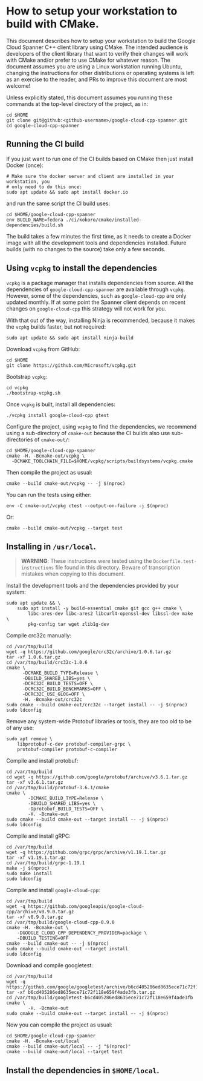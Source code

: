 # How to setup your workstation to build with CMake.

This document describes how to setup your workstation to build the Google Cloud
Spanner C++ client library using CMake. The intended audience is developers of
the client library that want to verify their changes will work with CMake and/or
prefer to use CMake for whatever reason. The document assumes you are using a
Linux workstation running Ubuntu, changing the instructions for other
distributions or operating systems is left as an exercise to the reader, and
PRs to improve this document are most welcome!

Unless explicitly stated, this document assumes you running these commands at
the top-level directory of the project, as in:

```console
cd $HOME
git clone git@github:<github-username>/google-cloud-cpp-spanner.git
cd google-cloud-cpp-spanner
```

## Running the CI build

If you just want to run one of the CI builds based on CMake then just install
Docker (once):

```console
# Make sure the docker server and client are installed in your workstation, you
# only need to do this once:
sudo apt update && sudo apt install docker.io
```

and run the same script the CI build uses:

```console
cd $HOME/google-cloud-cpp-spanner
env BUILD_NAME=fedora ./ci/kokoro/cmake/installed-dependencies/build.sh
```

The build takes a few minutes the first time, as it needs to create a Docker
image with all the development tools and dependencies installed. Future builds
(with no changes to the source) take only a few seconds.

## Using `vcpkg` to install the dependencies

`vcpkg` is a package manager that installs dependencies from source. All the
dependencies of `google-cloud-cpp-spanner` are available through `vcpkg`.
However, some of the dependencies, such as `google-cloud-cpp` are only updated
monthly. If at some point the Spanner client depends on recent changes on
`google-cloud-cpp` this strategy will not work for you.

With that out of the way, installing Ninja is recommended, because it makes the
`vcpkg` builds faster, but not required:

```console
sudo apt update && sudo apt install ninja-build
```

Download `vcpkg` from GitHub:

```console
cd $HOME
git clone https://github.com/Microsoft/vcpkg.git
```

Bootstrap `vcpkg`:

```console
cd vcpkg
./bootstrap-vcpkg.sh
```

Once `vcpkg` is built, install all dependencies:

```console
./vcpkg install google-cloud-cpp gtest
```

Configure the project, using `vcpkg` to find the dependencies, we recommend
using a sub-directory of `cmake-out` because the CI builds also use
sub-directories of `cmake-out/`:

```console
cd $HOME/google-cloud-cpp-spanner
cmake -H. -Bcmake-out/vcpkg \
  -DCMAKE_TOOLCHAIN_FILE=$HOME/vcpkg/scripts/buildsystems/vcpkg.cmake
```

Then compile the project as usual:

```console
cmake --build cmake-out/vcpkg -- -j $(nproc)
```

You can run the tests using either:

```console
env -C cmake-out/vcpkg ctest --output-on-failure -j $(nproc)
```

Or:

```console
cmake --build cmake-out/vcpkg --target test
```

## Installing in `/usr/local`.

> **WARNING**: These instructions were tested using the
> `Dockerfile.test-instructions` file found in this directory. Beware of
> transcription mistakes when copying to this document.

Install the development tools and the dependencies provided by your system:

```console
sudo apt update && \
    sudo apt install -y build-essential cmake git gcc g++ cmake \
        libc-ares-dev libc-ares2 libcurl4-openssl-dev libssl-dev make \
        pkg-config tar wget zlib1g-dev
```

Compile crc32c manually:

```console
cd /var/tmp/build
wget -q https://github.com/google/crc32c/archive/1.0.6.tar.gz
tar -xf 1.0.6.tar.gz
cd /var/tmp/build/crc32c-1.0.6
cmake \
      -DCMAKE_BUILD_TYPE=Release \
      -DBUILD_SHARED_LIBS=yes \
      -DCRC32C_BUILD_TESTS=OFF \
      -DCRC32C_BUILD_BENCHMARKS=OFF \
      -DCRC32C_USE_GLOG=OFF \
      -H. -Bcmake-out/crc32c
sudo cmake --build cmake-out/crc32c --target install -- -j $(nproc)
sudo ldconfig
```

Remove any system-wide Protobuf libraries or tools, they are too old to be of
any use:

```console
sudo apt remove \
    libprotobuf-c-dev protobuf-compiler-grpc \
    protobuf-compiler protobuf-c-compiler
```

Compile and install protobuf:

```console
cd /var/tmp/build
cd wget -q https://github.com/google/protobuf/archive/v3.6.1.tar.gz
tar -xf v3.6.1.tar.gz
cd /var/tmp/build/protobuf-3.6.1/cmake
cmake \
        -DCMAKE_BUILD_TYPE=Release \
        -DBUILD_SHARED_LIBS=yes \
        -Dprotobuf_BUILD_TESTS=OFF \
        -H. -Bcmake-out
sudo cmake --build cmake-out --target install -- -j $(nproc)
sudo ldconfig
```

Compile and install gRPC:

```console
cd /var/tmp/build
wget -q https://github.com/grpc/grpc/archive/v1.19.1.tar.gz
tar -xf v1.19.1.tar.gz
cd /var/tmp/build/grpc-1.19.1
make -j $(nproc)
sudo make install
sudo ldconfig
```

Compile and install `google-cloud-cpp`:

```console
cd /var/tmp/build
wget -q https://github.com/googleapis/google-cloud-cpp/archive/v0.9.0.tar.gz
tar -xf v0.9.0.tar.gz
cd /var/tmp/build/google-cloud-cpp-0.9.0
cmake -H. -Bcmake-out \
    -DGOOGLE_CLOUD_CPP_DEPENDENCY_PROVIDER=package \
    -DBUILD_TESTING=OFF
cmake --build cmake-out -- -j $(nproc)
sudo cmake --build cmake-out --target install
sudo ldconfig
```

Download and compile googletest:

```console
cd /var/tmp/build
wget -q https://github.com/google/googletest/archive/b6cd405286ed8635ece71c72f118e659f4ade3fb.tar.gz
tar -xf b6cd405286ed8635ece71c72f118e659f4ade3fb.tar.gz
cd /var/tmp/build/googletest-b6cd405286ed8635ece71c72f118e659f4ade3fb
cmake \
        -H. -Bcmake-out
sudo cmake --build cmake-out --target install -- -j $(nproc)
```

Now you can compile the project as usual:

```console
cd $HOME/google-cloud-cpp-spanner
cmake -H. -Bcmake-out/local
cmake --build cmake-out/local -- -j "$(nproc)"
cmake --build cmake-out/local --target test
```

## Install the dependencies in `$HOME/local`.

<!-- TODO(#40) - create instructions for this case -->

